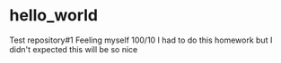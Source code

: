 # hello_world
Test repository#1
Feeling myself 100/10
I had to do this homework but I didn't expected this will be so nice <!--WOW-->
